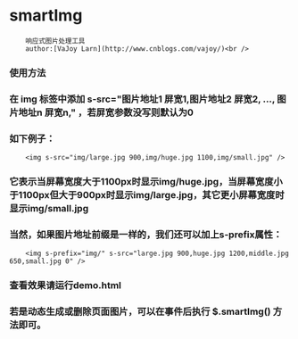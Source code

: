 smartImg
=======

		响应式图片处理工具
		author:[VaJoy Larn](http://www.cnblogs.com/vajoy/)<br />
### 使用方法
### 在 img 标签中添加 s-src="图片地址1 屏宽1,图片地址2 屏宽2, ..., 图片地址n 屏宽n," ，若屏宽参数没写则默认为0
### 如下例子：
		<img s-src="img/large.jpg 900,img/huge.jpg 1100,img/small.jpg" />
### 它表示当屏幕宽度大于1100px时显示img/huge.jpg，当屏幕宽度小于1100px但大于900px时显示img/large.jpg，其它更小屏幕宽度时显示img/small.jpg
### 当然，如果图片地址前缀是一样的，我们还可以加上s-prefix属性：
		<img s-prefix="img/" s-src="large.jpg 900,huge.jpg 1200,middle.jpg 650,small.jpg 0" />
### 查看效果请运行demo.html
### 若是动态生成或删除页面图片，可以在事件后执行 $.smartImg() 方法即可。